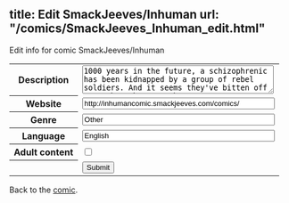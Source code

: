 title: Edit SmackJeeves/Inhuman
url: "/comics/SmackJeeves_Inhuman_edit.html"
---
Edit info for comic SmackJeeves/Inhuman

<form name="comic" action="http://gaepostmail.appspot.com/comic/" method="post">
<table class="comicinfo">
<tr>
<th>Description</th><td><textarea name="description" cols="40" rows="3">1000 years in the future, a schizophrenic has been kidnapped by a group of rebel soldiers. And it seems they've bitten off more than they can chew...</textarea></td>
</tr>
<tr>
<th>Website</th><td><input type="text" name="url" value="http://inhumancomic.smackjeeves.com/comics/" size="40"/></td>
</tr>
<tr>
<th>Genre</th><td><input type="text" name="genre" value="Other" size="40"/></td>
</tr>
<tr>
<th>Language</th><td><input type="text" name="language" value="English" size="40"/></td>
</tr>
<tr>
<th>Adult content</th><td><input type="checkbox" name="adult" value="adult" /></td>
</tr>
<tr>
<th></th><td>
<input type="hidden" name="comic" value="SmackJeeves_Inhuman" />
<input type="submit" name="submit" value="Submit" />
</td>
</tr>
</table>
</form>

Back to the [comic](SmackJeeves_Inhuman.html).

